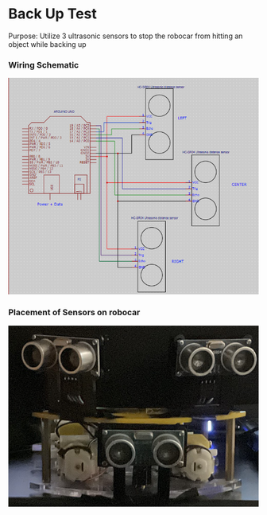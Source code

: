 # Back Up Test
Purpose: Utilize 3 ultrasonic sensors to stop the robocar from hitting an object while backing up
### Wiring Schematic 
![alt text](https://github.com/amarti105/robocar-proj/blob/32ac8ba0196494aa5a980a08bc994f85a5869f27/pictures/backing%20sensor%20schematic.png)

### Placement of Sensors on robocar

![alt_text](https://github.com/amarti105/robocar-proj/blob/59469d1271b8f6284e29df9f7e77b94f66b62a6d/pictures/placement_of_sensors.jpg)
